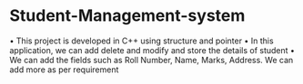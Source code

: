 # Student-Management-system

•	This project is developed in C++ using structure and pointer
•	In this application, we can add delete and modify and store the details of student
•	We can add the fields such as Roll Number, Name, Marks, Address. We can add more as per requirement

